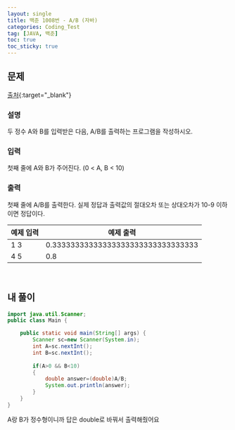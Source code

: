 ```yaml
---
layout: single
title: 백준 1008번 - A/B (자바)
categories: Coding_Test
tag: [JAVA, 백준]
toc: true
toc_sticky: true
---
```


## 문제
[출처](https://www.acmicpc.net/problem/1008){:target="_blank"}
### 설명
두 정수 A와 B를 입력받은 다음, A/B를 출력하는 프로그램을 작성하시오.

### 입력
첫째 줄에 A와 B가 주어진다. (0 < A, B < 10)

### 출력
첫째 줄에 A/B를 출력한다. 실제 정답과 출력값의 절대오차 또는 상대오차가 10-9 이하이면 정답이다.

예제 입력|예제 출력
---|---
1 3|0.33333333333333333333333333333333
4 5|0.8

<br/>

## 내 풀이
```java
import java.util.Scanner;
public class Main {

	public static void main(String[] args) {
		Scanner sc=new Scanner(System.in);
		int A=sc.nextInt();
		int B=sc.nextInt();
		
		if(A>0 && B<10)
		{
			double answer=(double)A/B;
			System.out.println(answer);
		}
	}
}
```
A랑 B가 정수형이니까 답은 double로 바꿔서 출력해줬어요